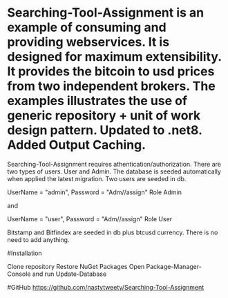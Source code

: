 # Searching-Tool-Assignment is an example of consuming and providing webservices. It is designed for maximum extensibility. It provides the bitcoin to usd prices from two independent brokers. The examples illustrates the use of generic repository + unit of work design pattern. Updated to .net8. Added Output Caching.

Searching-Tool-Assignment requires athentication/authorization. There are two types of users. User and Admin. The database is seeded automatically when applied the latest migration. Two users are seeded in db.

UserName = "admin", Password = "Adm//assign" Role Admin

and

UserName = "user", Password = "Adm//assign" Role User

Bitstamp and Bitfindex are seeded in db plus btcusd currency. There is no need to add anything.

#Installation

Clone repository Restore NuGet Packages Open Package-Manager-Console and run Update-Database

#GitHub https://github.com/nastytweety/Searching-Tool-Assignment
